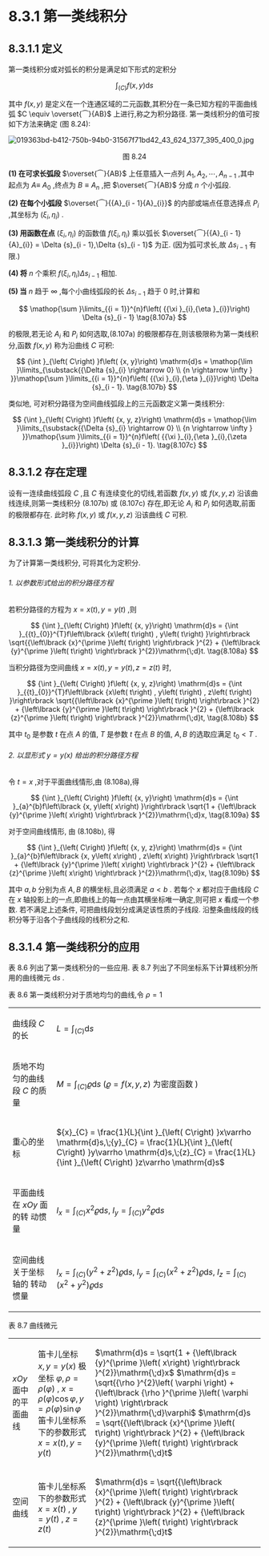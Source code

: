 # 8.3.1 第一类线积分

## 8.3.1.1 定义

第一类线积分或对弧长的积分是满足如下形式的定积分

$$
{\int }_{\left( C\right) }f\left( {x, y}\right) \mathrm{d}s \tag{8.106}
$$

其中 $f\left( {x, y}\right)$ 是定义在一个连通区域的二元函数,其积分在一条已知方程的平面曲线弧 $C \equiv  \overset{⏜}{AB}$ 上进行,称之为积分路径. 第一类线积分的值可按如下方法来确定 (图 8.24):

![019363bd-b412-750b-94b0-31567f71bd42_43_624_1377_395_400_0.jpg](/images/019363bd-b412-750b-94b0-31567f71bd42_43_624_1377_395_400_0.jpg)

<center>图 8.24</center>

**(1) 在可求长弧段** $\overset{⏜}{AB}$ 上任意插入一点列 ${A}_{1},{A}_{2},\cdots ,{A}_{n - 1}$ ,其中起点为 $A \equiv$ ${A}_{0}$ ,终点为 $B \equiv  {A}_{n}$ ,把 $\overset{⏜}{AB}$ 分成 $n$ 个小弧段.

**(2) 在每个小弧段** $\overset{⏜}{{A}_{i - 1}{A}_{i}}$ 的内部或端点任意选择点 ${P}_{i}$ ,其坐标为 $\left( {{\xi }_{i},{\eta }_{i}}\right)$ .

**(3) 用函数在点** $\left( {{\xi }_{i},{\eta }_{i}}\right)$ 的函数值 $f\left( {{\xi }_{i},{\eta }_{i}}\right)$ 乘以弧长 $\overset{⏜}{{A}_{i - 1}{A}_{i}} = \Delta {s}_{i - 1},\Delta {s}_{i - 1}$ 为正. (因为弧可求长,故 $\Delta {s}_{i - 1}$ 有限.)

**(4) 将** $n$ 个乘积 $f\left( {{\xi }_{i},{\eta }_{i}}\right) \Delta {s}_{i - 1}$ 相加.

**(5) 当** $n$ 趋于 $\infty$ ,每个小曲线弧段的长 $\Delta {s}_{i - 1}$ 趋于 0 时,计算和

$$
\mathop{\sum }\limits_{{i = 1}}^{n}f\left( {{\xi }_{i},{\eta }_{i}}\right) \Delta {s}_{i - 1} \tag{8.107a}
$$

的极限,若无论 ${A}_{i}$ 和 ${P}_{i}$ 如何选取,(8.107a) 的极限都存在,则该极限称为第一类线积分,函数 $f\left( {x, y}\right)$ 称为沿曲线 $C$ 可积:

$$
{\int }_{\left( C\right) }f\left( {x, y}\right) \mathrm{d}s = \mathop{\lim }\limits_{\substack{{\Delta {s}_{i} \rightarrow  0} \\  {n \rightarrow  \infty } }}\mathop{\sum }\limits_{{i = 1}}^{n}f\left( {{\xi }_{i},{\eta }_{i}}\right) \Delta {s}_{i - 1}. \tag{8.107b}
$$

类似地, 可对积分路径为空间曲线弧段上的三元函数定义第一类线积分:

$$
{\int }_{\left( C\right) }f\left( {x, y, z}\right) \mathrm{d}s = \mathop{\lim }\limits_{\substack{{\Delta {s}_{i} \rightarrow  0} \\  {n \rightarrow  \infty } }}\mathop{\sum }\limits_{{i = 1}}^{n}f\left( {{\xi }_{i},{\eta }_{i},{\zeta }_{i}}\right) \Delta {s}_{i - 1}. \tag{8.107c}
$$

## 8.3.1.2 存在定理

设有一连续曲线弧段 $C$ ,且 $C$ 有连续变化的切线,若函数 $f\left( {x, y}\right)$ 或 $f\left( {x, y, z}\right)$ 沿该曲线连续,则第一类线积分 (8.107b) 或 (8.107c) 存在,即无论 ${A}_{i}$ 和 ${P}_{i}$ 如何选取,前面的极限都存在. 此时称 $f\left( {x, y}\right)$ 或 $f\left( {x, y, z}\right)$ 沿该曲线 $C$ 可积.

## 8.3.1.3 第一类线积分的计算

为了计算第一类线积分, 可将其化为定积分.

###### 1. 以参数形式给出的积分路径方程

若积分路径的方程为 $x = x\left( t\right) , y = y\left( t\right)$ ,则

$$
{\int }_{\left( C\right) }f\left( {x, y}\right) \mathrm{d}s = {\int }_{{t}_{0}}^{T}f\left\lbrack  {x\left( t\right) , y\left( t\right) }\right\rbrack  \sqrt{{\left\lbrack  {x}^{\prime }\left( t\right) \right\rbrack  }^{2} + {\left\lbrack  {y}^{\prime }\left( t\right) \right\rbrack  }^{2}}\mathrm{\;d}t. \tag{8.108a}
$$

当积分路径为空间曲线 $x = x\left( t\right) , y = y\left( t\right) , z = z\left( t\right)$ 时,

$$
{\int }_{\left( C\right) }f\left( {x, y, z}\right) \mathrm{d}s = {\int }_{{t}_{0}}^{T}f\left\lbrack  {x\left( t\right) , y\left( t\right) , z\left( t\right) }\right\rbrack  \sqrt{{\left\lbrack  {x}^{\prime }\left( t\right) \right\rbrack  }^{2} + {\left\lbrack  {y}^{\prime }\left( t\right) \right\rbrack  }^{2} + {\left\lbrack  {z}^{\prime }\left( t\right) \right\rbrack  }^{2}}\mathrm{\;d}t, \tag{8.108b}
$$

其中 ${t}_{0}$ 是参数 $t$ 在点 $A$ 的值, $T$ 是参数 $t$ 在点 $B$ 的值, $A, B$ 的选取应满足 ${t}_{0} < T$ .

###### 2. 以显形式 $y = y\left( x\right)$ 给出的积分路径方程

令 $t = x$ ,对于平面曲线情形,由 (8.108a),得

$$
{\int }_{\left( C\right) }f\left( {x, y}\right) \mathrm{d}s = {\int }_{a}^{b}f\left\lbrack  {x, y\left( x\right) }\right\rbrack  \sqrt{1 + {\left\lbrack  {y}^{\prime }\left( x\right) \right\rbrack  }^{2}}\mathrm{\;d}x, \tag{8.109a}
$$

对于空间曲线情形, 由 (8.108b), 得

$$
{\int }_{\left( C\right) }f\left( {x, y, z}\right) \mathrm{d}s = {\int }_{a}^{b}f\left\lbrack  {x, y\left( x\right) , z\left( x\right) }\right\rbrack  \sqrt{1 + {\left\lbrack  {y}^{\prime }\left( x\right) \right\rbrack  }^{2} + {\left\lbrack  {z}^{\prime }\left( x\right) \right\rbrack  }^{2}}\mathrm{\;d}x, \tag{8.109b}
$$

其中 $a, b$ 分别为点 $A, B$ 的横坐标,且必须满足 $a < b$ . 若每个 $x$ 都对应于曲线段 $C$ 在 $x$ 轴投影上的一点,即曲线上的每一点由其横坐标唯一确定,则可把 $x$ 看成一个参数. 若不满足上述条件, 可把曲线段划分成满足该性质的子线段. 沿整条曲线段的线积分等于沿各个子曲线段的线积分之和.

## 8.3.1.4 第一类线积分的应用

表 8.6 列出了第一类线积分的一些应用. 表 8.7 列出了不同坐标系下计算线积分所用的曲线微元 $\mathrm{d}s$ .

表 8.6 第一类线积分对于质地均匀的曲线,令 $\rho  = 1$

<table><tr><td>

曲线段 $C$ 的长

</td><td>

$L = {\int }_{\left( C\right) }\mathrm{d}s$

</td></tr><tr><td>

质地不均匀的曲线段 $C$ 的质量

</td><td>

$M = {\int }_{\left( C\right) }\varrho \mathrm{d}s\;\left( {\varrho  = f\left( {x, y, z}\right) \text{ 为密度函数 }}\right)$

</td></tr><tr><td>

重心的坐标

</td><td>

${x}_{C} = \frac{1}{L}{\int }_{\left( C\right) }x\varrho \mathrm{d}s,\;{y}_{C} = \frac{1}{L}{\int }_{\left( C\right) }y\varrho \mathrm{d}s,\;{z}_{C} = \frac{1}{L}{\int }_{\left( C\right) }z\varrho \mathrm{d}s$

</td></tr><tr><td>

平面曲线在 ${xOy}$ 面的转 动惯量

</td><td>

${I}_{x} = {\int }_{\left( C\right) }{x}^{2}\varrho \mathrm{d}s,\;{I}_{y} = {\int }_{\left( C\right) }{y}^{2}\varrho \mathrm{d}s$

</td></tr><tr><td>

空间曲线关于坐标轴的 转动惯量

</td><td>

${I}_{x} = {\int }_{\left( C\right) }\left( {{y}^{2} + {z}^{2}}\right) \varrho \mathrm{d}s,\;{I}_{y} = {\int }_{\left( C\right) }\left( {{x}^{2} + {z}^{2}}\right) \varrho \mathrm{d}s,$ ${I}_{z} = {\int }_{\left( C\right) }\left( {{x}^{2} + {y}^{2}}\right) \varrho \mathrm{d}s$

</td></tr></table>

表 8.7 曲线微元

<table><tr><td>

${xOy}$ 面中的平 面曲线

</td><td>

笛卡儿坐标 $x, y = y\left( x\right)$ 极坐标 $\varphi ,\rho  = \rho \left( \varphi \right)$ , $x = \rho \left( \varphi \right) \cos \varphi , y = \rho \left( \varphi \right) \sin \varphi$ 笛卡儿坐标系下的参数形式 $x = x\left( t\right) , y = y\left( t\right)$

</td><td>

$\mathrm{d}s = \sqrt{1 + {\left\lbrack  {y}^{\prime }\left( x\right) \right\rbrack  }^{2}}\mathrm{\;d}x$ $\mathrm{d}s = \sqrt{{\rho }^{2}\left( \varphi \right)  + {\left\lbrack  {\rho }^{\prime }\left( \varphi \right) \right\rbrack  }^{2}}\mathrm{\;d}\varphi$ $\mathrm{d}s = \sqrt{{\left\lbrack  {x}^{\prime }\left( t\right) \right\rbrack  }^{2} + {\left\lbrack  {y}^{\prime }\left( t\right) \right\rbrack  }^{2}}\mathrm{\;d}t$

</td></tr><tr><td>

空间曲线

</td><td>

笛卡儿坐标系下的参数形式 $x = x\left( t\right) \;,\;y = y\left( t\right) \;,\;z = z\left( t\right)$

</td><td>

$\mathrm{d}s = \sqrt{{\left\lbrack  {x}^{\prime }\left( t\right) \right\rbrack  }^{2} + {\left\lbrack  {y}^{\prime }\left( t\right) \right\rbrack  }^{2} + {\left\lbrack  {z}^{\prime }\left( t\right) \right\rbrack  }^{2}}\mathrm{\;d}t$

</td></tr></table>
